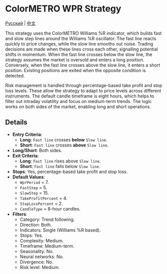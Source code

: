 # ColorMETRO WPR Strategy
[Русский](README_ru.md) | [中文](README_cn.md)

This strategy uses the ColorMETRO Williams %R indicator, which builds fast and slow step lines around the Williams %R oscillator.
The fast line reacts quickly to price changes, while the slow line smooths out noise. Trading decisions are made when these lines
cross each other, signalling potential shifts in momentum. When the fast line crosses below the slow line, the strategy assumes the
market is oversold and enters a long position. Conversely, when the fast line crosses above the slow line, it enters a short position.
Existing positions are exited when the opposite condition is detected.

Risk management is handled through percentage-based take profit and stop loss levels. These allow the strategy to adapt to price
levels across different instruments. The default candle timeframe is eight hours, which helps to filter out intraday volatility and
focus on medium-term trends. The logic works on both sides of the market, enabling long and short operations.

## Details

- **Entry Criteria**:
  - **Long**: `Fast line` crosses **below** `Slow line`.
  - **Short**: `Fast line` crosses **above** `Slow line`.
- **Long/Short**: Both sides.
- **Exit Criteria**:
  - **Long**: `Fast line` rises above `Slow line`.
  - **Short**: `Fast line` falls below `Slow line`.
- **Stops**: Yes, percentage-based take profit and stop loss.
- **Default Values**:
  - `WprPeriod` = 7.
  - `FastStep` = 5.
  - `SlowStep` = 15.
  - `TakeProfitPercent` = 4.
  - `StopLossPercent` = 2.
  - `CandleType` = 8-hour candles.
- **Filters**:
  - Category: Trend following.
  - Direction: Both.
  - Indicators: Single (Williams %R based).
  - Stops: Yes.
  - Complexity: Medium.
  - Timeframe: Medium-term.
  - Seasonality: No.
  - Neural networks: No.
  - Divergence: No.
  - Risk level: Medium.
